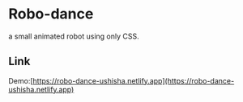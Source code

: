 # Robo-dance
a small animated robot using only CSS.

## Link
Demo:[https://robo-dance-ushisha.netlify.app](https://robo-dance-ushisha.netlify.app)
